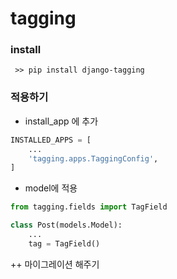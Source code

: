 # tagging

###  install

` >> pip install django-tagging`

### 적용하기

- install_app 에 추가

```python
INSTALLED_APPS = [
    ...
    'tagging.apps.TaggingConfig',
]
```

- model에 적용

```python
from tagging.fields import TagField

class Post(models.Model):
    ...
    tag = TagField()
```

 ++ 마이그레이션 해주기

